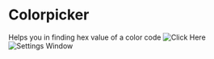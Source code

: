 # Colorpicker
Helps you in finding hex value of a color code
![Click Here](https://github.com/Govzy/Colorpicker/tree/master/src/main/res/drawable/image1.png?raw=true "Optional Title")
![Settings Window](https://raw.github.com/ryanmaxwell/iArrived/master/Screenshots/Settings.png)
